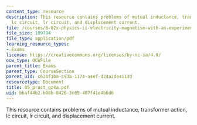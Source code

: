 ```yaml
---
content_type: resource
description: This resource contains problems of mutual inductance, transformer action,
  lc circuit, lr circuit, and displacement current.
file: /courses/8-02x-physics-ii-electricity-magnetism-with-an-experimental-focus-spring-2005/bbaf44b2b08b84263c65407f41e4b6d6_05_pract_qz4a.pdf
file_size: 109794
file_type: application/pdf
learning_resource_types:
- Exams
license: https://creativecommons.org/licenses/by-nc-sa/4.0/
ocw_type: OCWFile
parent_title: Exams
parent_type: CourseSection
parent_uid: c62bf1ba-c93a-1174-a4ef-d24a2de4113d
resourcetype: Document
title: 05_pract_qz4a.pdf
uid: bbaf44b2-b08b-8426-3c65-407f41e4b6d6
---
```

This resource contains problems of mutual inductance, transformer action, lc circuit, lr circuit, and displacement current.